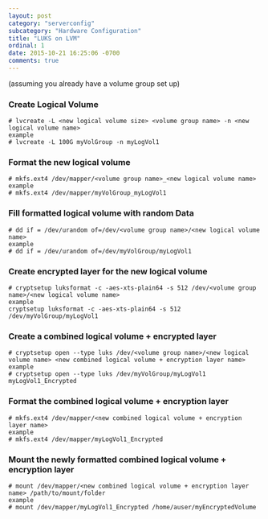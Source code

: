 ```yaml
---
layout: post
category: "serverconfig"
subcategory: "Hardware Configuration"
title: "LUKS on LVM"
ordinal: 1
date: 2015-10-21 16:25:06 -0700
comments: true
---
```

<!--break-->

(assuming you already have a volume group set up)
### Create Logical Volume
    # lvcreate -L <new logical volume size> <volume group name> -n <new logical volume name>
    example
    # lvcreate -L 100G myVolGroup -n myLogVol1

### Format the new logical volume
    # mkfs.ext4 /dev/mapper/<volume group name>_<new logical volume name>
    example
    # mkfs.ext4 /dev/mapper/myVolGroup_myLogVol1

### Fill formatted logical volume with random Data
    # dd if = /dev/urandom of=/dev/<volume group name>/<new logical volume name>
    example
    # dd if = /dev/urandom of=/dev/myVolGroup/myLogVol1

### Create encrypted layer for the new logical volume
    # cryptsetup luksformat -c -aes-xts-plain64 -s 512 /dev/<volume group name>/<new logical volume name>
    example
    cryptsetup luksformat -c -aes-xts-plain64 -s 512 /dev/myVolGroup/myLogVol1

### Create a combined logical volume + encrypted layer
    # cryptsetup open --type luks /dev/<volume group name>/<new logical volume name> <new combined logical volume + encryption layer name>
    example
    # cryptsetup open --type luks /dev/myVolGroup/myLogVol1 myLogVol1_Encrypted

### Format the combined logical volume + encryption layer
    # mkfs.ext4 /dev/mapper/<new combined logical volume + encryption layer name>
    example
    # mkfs.ext4 /dev/mapper/myLogVol1_Encrypted

### Mount the newly formatted combined logical volume + encryption layer
    # mount /dev/mapper/<new combined logical volume + encryption layer name> /path/to/mount/folder
    example
    # mount /dev/mapper/myLogVol1_Encrypted /home/auser/myEncryptedVolume
